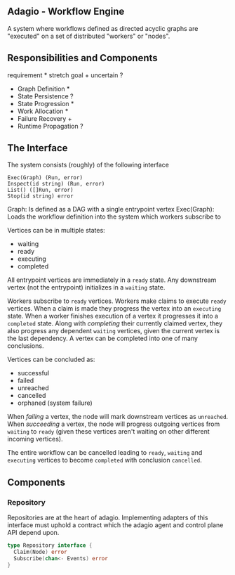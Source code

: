 Adagio - Workflow Engine
-----------------------------------

A system where workflows defined as directed acyclic graphs are "executed" on a set of distributed "workers" or "nodes".

## Responsibilities and Components 

requirement  *
stretch goal +
uncertain    ?

- Graph Definition     *
- State Persistence    ?
- State Progression    *
- Work Allocation      *
- Failure Recovery     +
- Runtime Propagation  ?

## The Interface

The system consists (roughly) of the following interface 

```
Exec(Graph) (Run, error)
Inspect(id string) (Run, error)
List() ([]Run, error)
Stop(id string) error
```

Graph:       Is defined as a DAG with a single entrypoint vertex 
Exec(Graph): Loads the workflow definition into the system which workers subscribe to

Vertices can be in multiple states:

- waiting
- ready
- executing
- completed

All entrypoint vertices are immediately in a `ready` state.
Any downstream vertex (not the entrypoint) initializes in a `waiting` state.

Workers subscribe to `ready` vertices.
Workers make claims to execute `ready` vertices.
When a claim is made they progress the vertex into an `executing` state.
When a worker finishes execution of a vertex it progresses it into a `completed` state.
Along with _completing_ their currently claimed vertex, they also progress any dependent `waiting` vertices, given the current vertex is the last dependency. 
A vertex can be completed into one of many conclusions.

Vertices can be concluded as:

- successful
- failed
- unreached 
- cancelled
- orphaned (system failure)

When _failing_ a vertex, the node will mark downstream vertices as `unreached`.
When _succeeding_ a vertex, the node will progress outgoing vertices from `waiting` to `ready` (given these vertices aren't waiting on other different incoming vertices).

The entire workflow can be cancelled leading to `ready`, `waiting` and `executing` vertices to become `completed` with conclusion `cancelled`.

## Components

### Repository

Repositories are at the heart of adagio. Implementing adapters of this interface must uphold a contract which the adagio agent and control plane API depend upon.

```go
type Repository interface {
  Claim(Node) error
  Subscribe(chan<- Events) error
}
```
